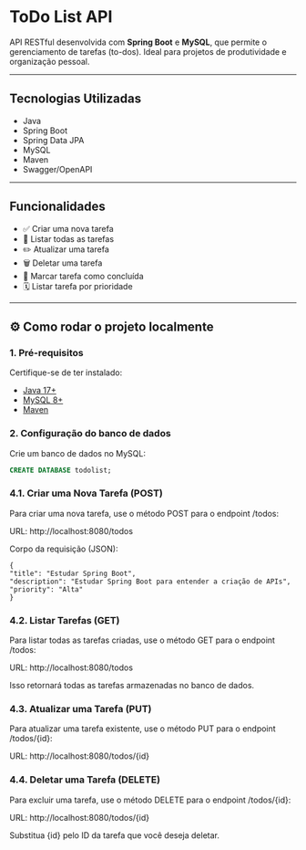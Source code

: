 # ToDo List API

API RESTful desenvolvida com **Spring Boot** e **MySQL**, que permite o gerenciamento de tarefas (to-dos). Ideal para projetos de produtividade e organização pessoal.

---

## Tecnologias Utilizadas

- Java
- Spring Boot
- Spring Data JPA
- MySQL
- Maven
- Swagger/OpenAPI

---

## Funcionalidades

- ✅ Criar uma nova tarefa
- 📄 Listar todas as tarefas
- ✏️ Atualizar uma tarefa
- 🗑️ Deletar uma tarefa
- 🔄 Marcar tarefa como concluída
- 🗓️ Listar tarefa por prioridade

---

## ⚙️ Como rodar o projeto localmente

### 1. Pré-requisitos

Certifique-se de ter instalado:

- [Java 17+](https://www.oracle.com/java/technologies/javase/jdk17-archive-downloads.html)
- [MySQL 8+](https://dev.mysql.com/downloads/)
- [Maven](https://maven.apache.org/)

### 2. Configuração do banco de dados

Crie um banco de dados no MySQL:

```sql
CREATE DATABASE todolist;
```
### 4.1. Criar uma Nova Tarefa (POST)
Para criar uma nova tarefa, use o método POST para o endpoint /todos:

URL: http://localhost:8080/todos

Corpo da requisição (JSON):

```
{
"title": "Estudar Spring Boot",
"description": "Estudar Spring Boot para entender a criação de APIs",
"priority": "Alta"
}
```

### 4.2. Listar Tarefas (GET)
Para listar todas as tarefas criadas, use o método GET para o endpoint /todos:

URL: http://localhost:8080/todos

Isso retornará todas as tarefas armazenadas no banco de dados.

### 4.3. Atualizar uma Tarefa (PUT)
Para atualizar uma tarefa existente, use o método PUT para o endpoint /todos/{id}:

URL: http://localhost:8080/todos/{id}

### 4.4. Deletar uma Tarefa (DELETE)
Para excluir uma tarefa, use o método DELETE para o endpoint /todos/{id}:

URL: http://localhost:8080/todos/{id}

Substitua {id} pelo ID da tarefa que você deseja deletar.

